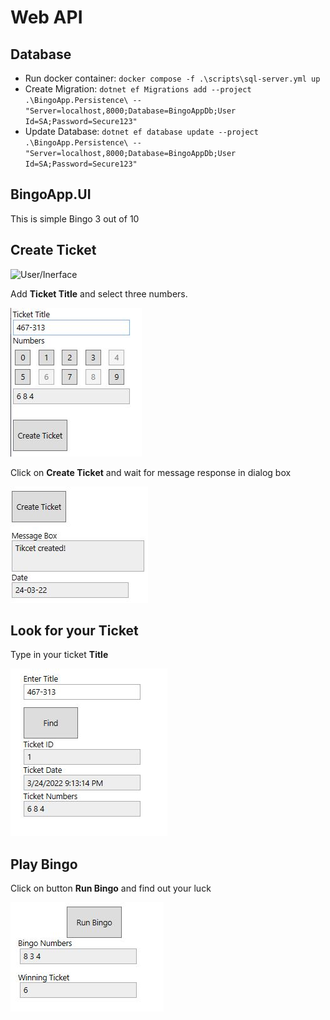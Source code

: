 # Web API

## Database

- Run docker container: `docker compose -f .\scripts\sql-server.yml up`
- Create Migration: `dotnet ef Migrations add --project .\BingoApp.Persistence\ -- "Server=localhost,8000;Database=BingoAppDb;User Id=SA;Password=Secure123"`
- Update Database: `dotnet ef database update --project .\BingoApp.Persistence\ -- "Server=localhost,8000;Database=BingoAppDb;User Id=SA;Password=Secure123"`

## BingoApp.UI

This is simple Bingo 3 out of 10

## **Create Ticket**

![User/Inerface](resources/user-interface.jpg)

Add **Ticket Title** and select three numbers. 

![Create/Ticket](resources/create_ticket.jpg)

Click on **Create Ticket** and wait for message response in dialog box

![DialogBox](resources/create_ticket_dialog_box.jpg)

## **Look for your Ticket**

Type in your ticket **Title**

![Search-Ticket](resources/look_for_ticket.jpg)

## **Play Bingo**

Click on button **Run Bingo** and find out your luck

![Run-Bingo](resources/run_bingo.jpg)
